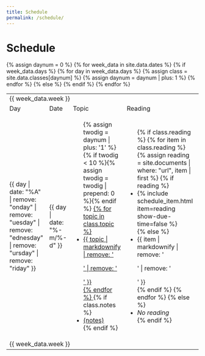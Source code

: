 ```yaml
---
title: Schedule
permalink: /schedule/
---
```

<h1>Schedule</h1>
<table class="table table-condensed table-responsive text-center">
  <tbody style="vertical-align: middle">
    {% assign daynum = 0 %}
    {% for week_data in site.data.dates %}
      {% if week_data.days %}
        <tr class="week-header">
          <td colspan="6">{{ week_data.week }}</td>
        </tr>
        <tr class="column-header">
          <td class="hidden-xs">Day</td>
          <td>Date</td>
          <td>Topic</td>
          <td>Reading</td>
          <td>Lab</td>
          <td>Work Due</td>
        </tr>
        {% for day in week_data.days %}
          {% assign class = site.data.classes[daynum] %}
          <tr>
            <td class="hidden-xs">{{ day | date: "%A" | remove: "onday" | remove: "uesday" | remove: "ednesday" | remove: "ursday" | remove: "riday" }}</td>
            <td>{{ day | date: "%-m/%-d" }}</td>
            <td>
              <ul class="list-unstyled">
                {% assign twodig = daynum | plus: '1' %}
                {% if twodig < 10 %}{% assign twodig = twodig | prepend: 0 %}{% endif %}
                <a href="{{ site.baseurl }}/outlines/outline.{{ twodig }}.html">
                {% for topic in class.topic %}
                  <li>
                    {{ topic | markdownify | remove: '<p>' | remove: '</p>' }}
                  </li>
                {% endfor %}
                </a>
                {% if class.notes %}<li><a href="{{ class.notes }}">(notes)</a></li>{% endif %}
              </ul>
            </td>
            <td>
              <ul class="list-unstyled">
                {% if class.reading %}
                  {% for item in class.reading %}
                    {% assign reading = site.documents | where: "url", item | first %}
                    {% if reading %}
                      <li>{% include schedule_item.html item=reading show-due-time=false %}</li>
                    {% else %}
                      <li>{{ item | markdownify | remove: '<p>' | remove: '</p>' }}</li>
                    {% endif %}
                  {% endfor %}
                {% else %}
                  <li><i>No reading</i></li>
                {% endif %}
              </ul>
            </td>
            <td>
              <ul class="list-unstyled">
                {% if class.lab %}
                  {% for item in class.lab %}
                    {% assign lab = site.documents | where: "url", item | first %}
                    {% if lab %}
                      <li>{% include schedule_item.html item=lab show-due-time=false %}</li>
                    {% else %}
                      <li>{{ item | markdownify | remove: '<p>' | remove: '</p>' }}</li>
                    {% endif %}
                  {% endfor %}
                {% else %}
                  <li><i>No lab</i></li>
                {% endif %}
              </ul>
            </td>
            <td class="text-nowrap">
              {% assign work_due = site.documents | where: "due", day %}
              {% include schedule_items.html items=work_due show-due-time=true %}
            </td>
          </tr>
          {% assign daynum = daynum | plus: 1 %}
        {% endfor %}
      {% else %}
        <tr class="active">
          <td colspan="6">{{ week_data.week }}</td>
        </tr>
      {% endif %}
    {% endfor %}
  </tbody>
</table>
